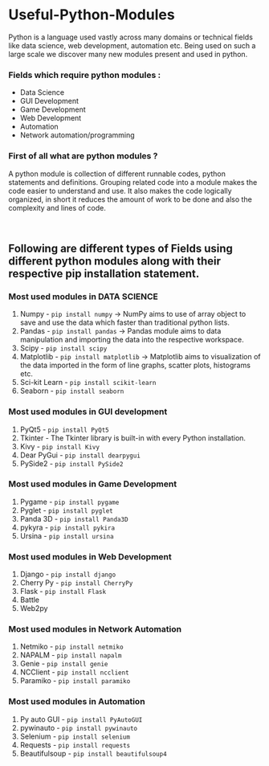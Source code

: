 # Useful-Python-Modules
Python is a language used vastly across many domains or technical fields like data science, web development, automation etc. Being used on such a large scale we discover many new modules present and used in python.
### Fields which require python modules :
* Data Science
* GUI Development
* Game Development 
* Web Development
* Automation
* Network automation/programming

### First of all what are python modules ?
<justify>A python module is collection of different runnable codes, python statements and definitions. Grouping related code into a module makes the code easier to understand and use. It also makes the code logically organized, in short it reduces the amount of work to be done and also the complexity and lines of code.</justify>

<br>

## Following are different types of Fields using different python modules along with their respective pip installation statement.

### Most used modules in DATA SCIENCE

1) Numpy - ``` pip install numpy ``` -> NumPy aims to use of array object to save and use the data which faster than traditional python lists.
2) Pandas - ``` pip install pandas ``` -> Pandas module aims to data manipulation and importing the data into the respective workspace.
3) Scipy - ``` pip install scipy ```
4) Matplotlib - ``` pip install matplotlib ``` -> Matplotlib aims to visualization of the data imported in the form of line graphs, scatter plots, histograms etc.
5) Sci-kit Learn - ``` pip install scikit-learn ```
6) Seaborn - ``` pip install seaborn ``` 

### Most used modules in GUI development 

1) PyQt5 - ``` pip install PyQt5 ```
2) Tkinter - The Tkinter library is built-in with every Python installation.
3) Kivy - ``` pip install Kivy ```
4) Dear PyGui - ``` pip install dearpygui ``` 
5) PySide2 - ``` pip install PySide2 ```

### Most used modules in Game Development

1) Pygame - ``` pip install pygame ``` 
2) Pyglet - ``` pip install pyglet ``` 
3) Panda 3D - ``` pip install Panda3D ```
4) pykyra - ``` pip install pykira ```
5) Ursina - ``` pip install ursina ```

### Most used modules in Web Development

1) Django - ``` pip install django ``` 
2) Cherry Py - ``` pip install CherryPy ```
3) Flask - ``` pip install Flask ``` 
4) Battle 
5) Web2py

### Most used modules in Network Automation

1) Netmiko - ``` pip install netmiko ``` 
2) NAPALM - ``` pip install napalm ```
3) Genie - ``` pip install genie ```
4) NCClient - ``` pip install ncclient ``` 
5) Paramiko - ``` pip install paramiko ```

### Most used modules in Automation

1) Py auto GUI - ``` pip install PyAutoGUI ```
2) pywinauto - ``` pip install pywinauto ```
3) Selenium - ``` pip install selenium ```
4) Requests - ``` pip install requests ``` 
5) Beautifulsoup - ``` pip install beautifulsoup4 ``` 
 
